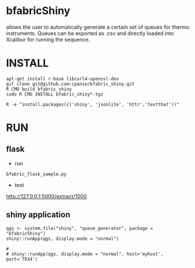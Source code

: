 # bfabricShiny

allows the user to automatically generate a certain set of queues for thermo instruments. Queues can be exported as .csv and directly loaded into Xcalibur for running the sequence.


# INSTALL

```{bash}
apt-get install r-base libcurl4-openssl-dev 
git clone git@github.com:cpanse/bfabric_shiny.git
R CMD build bfabric_shiny
sudo R CMD INSTALL bfabric_shiny*.tgz
```

```{bash}
R -e "install.packages(c('shiny', 'jsonlite', 'httr','testthat'))"
```


# RUN

## flask

- run
```{bash}
bfabric_flask_sample.py 
```

- test 

http://127.0.0.1:5000/extract/1000


## shiny application

```{r}
qgs <- system.file("shiny", "queue_generator", package = "bfabricShiny")
shiny::runApp(qgs, display.mode = "normal")

# 
# shiny::runApp(qgs, display.mode = "normal", host='myhost', port='7934')
```
